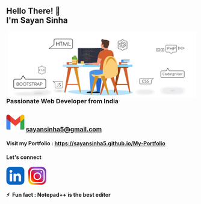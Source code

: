 <h2 align="left">Hello There! 👋 <br />I'm Sayan Sinha</h2>
<img align="right" src="images/website.gif" width="500" height="175" />

<h3 align="left">
  Passionate Web Developer from India
</h3>

<h3 align="left">
   <img src="images/logo/gmail.png" alt="sayansinha5" height="48" width="48" />
  <a href="mailto:sayansinha5@gmail.com">
  sayansinha5@gmail.com</a>
</h3>

<h4 align="left">
  Visit my Portfolio :
  <a href="https://sayansinha5.github.io/My-Portfolio/">https://sayansinha5.github.io/My-Portfolio</a>
</h4>

<h4 align="left">
 Let's connect<br /><br />
<a href="https://linkedin.com/in/sayansinha5" target="blank"><img align="center" src="images/logo/linkedin.png" alt="Linked In" height="48" width="48" target="_blank" /></a>
  &nbsp;
<a href="https://instagram.com/mrsupermb" target="blank"><img align="center" src="images/logo/insta.png" alt="mrsupermb" height="48" width="48" target="_blank" /></a>
  <br /><br />
⚡ &nbsp;Fun fact : Notepad++ is the best editor<br />
</h4>
